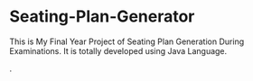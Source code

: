 # Seating-Plan-Generator

This is My Final Year Project of Seating Plan Generation During Examinations. It is totally developed using Java Language.


































































































































































































































































































































































































.






































